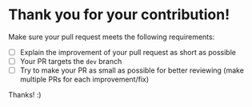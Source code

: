 # Thank you for your contribution!

Make sure your pull request meets the following requirements:

- [ ] Explain the improvement of your pull request as short as possible
- [ ] Your PR targets the `dev` branch
- [ ] Try to make your PR as small as possible for better reviewing (make multiple PRs for each improvement/fix)

Thanks! :)